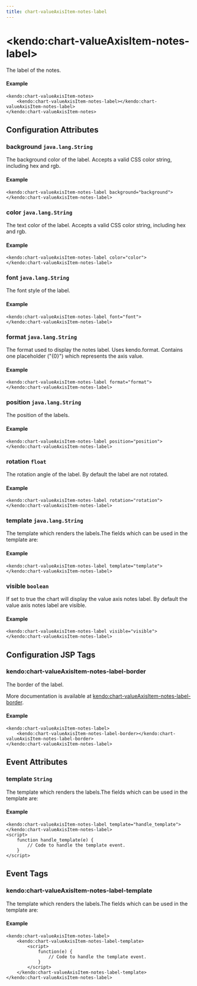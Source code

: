 ```yaml
---
title: chart-valueAxisItem-notes-label
---
```


# \<kendo:chart-valueAxisItem-notes-label\>

The label of the notes.

#### Example
    <kendo:chart-valueAxisItem-notes>
        <kendo:chart-valueAxisItem-notes-label></kendo:chart-valueAxisItem-notes-label>
    </kendo:chart-valueAxisItem-notes>

## Configuration Attributes

### background `java.lang.String`

The background color of the label. Accepts a valid CSS color string, including hex and rgb.

#### Example
    <kendo:chart-valueAxisItem-notes-label background="background">
    </kendo:chart-valueAxisItem-notes-label>

### color `java.lang.String`

The text color of the label. Accepts a valid CSS color string, including hex and rgb.

#### Example
    <kendo:chart-valueAxisItem-notes-label color="color">
    </kendo:chart-valueAxisItem-notes-label>

### font `java.lang.String`

The font style of the label.

#### Example
    <kendo:chart-valueAxisItem-notes-label font="font">
    </kendo:chart-valueAxisItem-notes-label>

### format `java.lang.String`

The format used to display the notes label. Uses kendo.format. Contains one placeholder ("{0}") which represents the axis value.

#### Example
    <kendo:chart-valueAxisItem-notes-label format="format">
    </kendo:chart-valueAxisItem-notes-label>

### position `java.lang.String`

The position of the labels.

#### Example
    <kendo:chart-valueAxisItem-notes-label position="position">
    </kendo:chart-valueAxisItem-notes-label>

### rotation `float`

The rotation angle of the label. By default the label are not rotated.

#### Example
    <kendo:chart-valueAxisItem-notes-label rotation="rotation">
    </kendo:chart-valueAxisItem-notes-label>

### template `java.lang.String`

The template which renders the labels.The fields which can be used in the template are:

#### Example
    <kendo:chart-valueAxisItem-notes-label template="template">
    </kendo:chart-valueAxisItem-notes-label>

### visible `boolean`

If set to true the chart will display the value axis notes label. By default the value axis notes label are visible.

#### Example
    <kendo:chart-valueAxisItem-notes-label visible="visible">
    </kendo:chart-valueAxisItem-notes-label>


##  Configuration JSP Tags

### kendo:chart-valueAxisItem-notes-label-border

The border of the label.

More documentation is available at [kendo:chart-valueAxisItem-notes-label-border](/kendo-ui/api/wrappers/jsp/chart/valueaxisitem-notes-label-border).

#### Example

    <kendo:chart-valueAxisItem-notes-label>
        <kendo:chart-valueAxisItem-notes-label-border></kendo:chart-valueAxisItem-notes-label-border>
    </kendo:chart-valueAxisItem-notes-label>


## Event Attributes

### template `String`

The template which renders the labels.The fields which can be used in the template are:


#### Example
    <kendo:chart-valueAxisItem-notes-label template="handle_template">
    </kendo:chart-valueAxisItem-notes-label>
    <script>
        function handle_template(e) {
            // Code to handle the template event.
        }
    </script>

## Event Tags

### kendo:chart-valueAxisItem-notes-label-template

The template which renders the labels.The fields which can be used in the template are:


#### Example
    <kendo:chart-valueAxisItem-notes-label>
        <kendo:chart-valueAxisItem-notes-label-template>
            <script>
                function(e) {
                    // Code to handle the template event.
                }
            </script>
        </kendo:chart-valueAxisItem-notes-label-template>
    </kendo:chart-valueAxisItem-notes-label>

